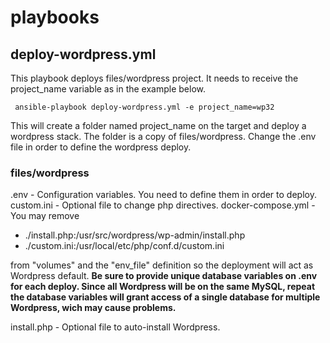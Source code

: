 # playbooks


## deploy-wordpress.yml
This playbook deploys files/wordpress project. It needs to receive the 
project_name variable as in the example below.

<code> ansible-playbook deploy-wordpress.yml -e project_name=wp32 </code>

This will create a folder named project_name on the target and deploy a wordpress stack.
The folder is a copy of files/wordpress.
Change the .env file in order to define the wordpress deploy.

### files/wordpress
.env - Configuration variables. You need to define them in order to deploy.  
custom.ini - Optional file to change php directives.
docker-compose.yml - You may remove 
- ./install.php:/usr/src/wordpress/wp-admin/install.php
- ./custom.ini:/usr/local/etc/php/conf.d/custom.ini  

from "volumes" and the "env_file" definition so the deployment 
will act as Wordpress default.
**Be sure to provide unique database variables on .env for each deploy. 
Since all Wordpress will be on the same MySQL, repeat the database variables 
will grant access of a single database for multiple Wordpress, wich may cause 
problems.**

install.php - Optional file to auto-install Wordpress.  
